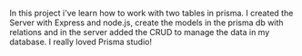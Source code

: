 In this project i've learn how to work with two tables in prisma. 
I created the Server with Express and node.js, create the models in the prisma db with relations and in the server added the CRUD to manage the data in my database.
I really loved Prisma studio!
